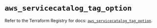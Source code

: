 # `aws_servicecatalog_tag_option`

Refer to the Terraform Registry for docs: [`aws_servicecatalog_tag_option`](https://registry.terraform.io/providers/hashicorp/aws/3.76.1/docs/resources/servicecatalog_tag_option).
